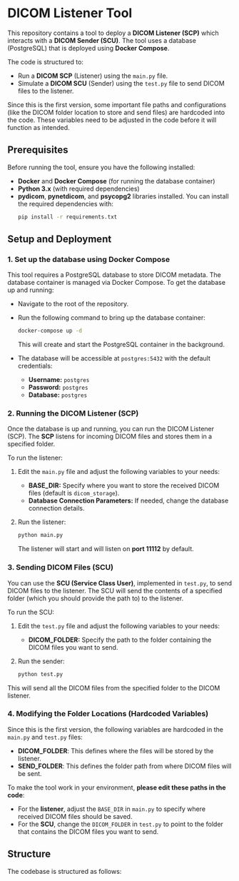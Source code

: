 # DICOM Listener Tool

This repository contains a tool to deploy a **DICOM Listener (SCP)** which interacts with a **DICOM Sender (SCU)**. The tool uses a database (PostgreSQL) that is deployed using **Docker Compose**. 

The code is structured to:
- Run a **DICOM SCP** (Listener) using the `main.py` file.
- Simulate a **DICOM SCU** (Sender) using the `test.py` file to send DICOM files to the listener.
  
Since this is the first version, some important file paths and configurations (like the DICOM folder location to store and send files) are hardcoded into the code. These variables need to be adjusted in the code before it will function as intended.

## Prerequisites

Before running the tool, ensure you have the following installed:
- **Docker** and **Docker Compose** (for running the database container)
- **Python 3.x** (with required dependencies)
- **pydicom**, **pynetdicom**, and **psycopg2** libraries installed. You can install the required dependencies with:
    ```bash
    pip install -r requirements.txt
    ```

## Setup and Deployment

### 1. **Set up the database using Docker Compose**
This tool requires a PostgreSQL database to store DICOM metadata. The database container is managed via Docker Compose. To get the database up and running:

- Navigate to the root of the repository.
- Run the following command to bring up the database container:
    ```bash
    docker-compose up -d
    ```
    This will create and start the PostgreSQL container in the background.

- The database will be accessible at `postgres:5432` with the default credentials:
    - **Username:** `postgres`
    - **Password:** `postgres`
    - **Database:** `postgres`

### 2. **Running the DICOM Listener (SCP)**

Once the database is up and running, you can run the DICOM Listener (SCP). The **SCP** listens for incoming DICOM files and stores them in a specified folder.

To run the listener:

1. Edit the `main.py` file and adjust the following variables to your needs:
    - **BASE_DIR:** Specify where you want to store the received DICOM files (default is `dicom_storage`).
    - **Database Connection Parameters:** If needed, change the database connection details.

2. Run the listener:
    ```bash
    python main.py
    ```
   The listener will start and will listen on **port 11112** by default.

### 3. **Sending DICOM Files (SCU)**

You can use the **SCU (Service Class User)**, implemented in `test.py`, to send DICOM files to the listener. The SCU will send the contents of a specified folder (which you should provide the path to) to the listener.

To run the SCU:

1. Edit the `test.py` file and adjust the following variables to your needs:
    - **DICOM_FOLDER:** Specify the path to the folder containing the DICOM files you want to send.
  
2. Run the sender:
    ```bash
    python test.py
    ```

This will send all the DICOM files from the specified folder to the DICOM listener.

### 4. **Modifying the Folder Locations (Hardcoded Variables)**

Since this is the first version, the following variables are hardcoded in the `main.py` and `test.py` files:
- **DICOM_FOLDER**: This defines where the files will be stored by the listener.
- **SEND_FOLDER**: This defines the folder path from where DICOM files will be sent.

To make the tool work in your environment, **please edit these paths in the code**:
- For the **listener**, adjust the `BASE_DIR` in `main.py` to specify where received DICOM files should be saved.
- For the **SCU**, change the `DICOM_FOLDER` in `test.py` to point to the folder that contains the DICOM files you want to send.

## Structure

The codebase is structured as follows:

